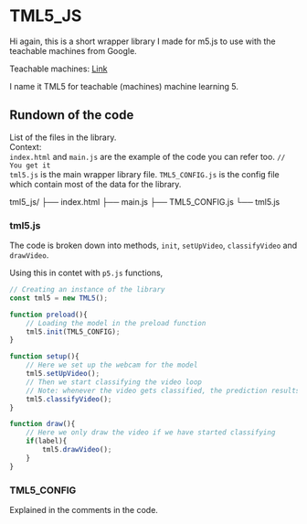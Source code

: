 # TML5_JS  

Hi again, this is a short wrapper library I made for m5.js to use with the teachable machines from Google.  

Teachable machines: [Link]('https://teachablemachine.withgoogle.com/')

I name it TML5 for teachable (machines) machine learning 5.  

## Rundown of the code

List of the files in the library.  
Context:  
`index.html` and `main.js` are the example of the code you can refer too. `// You get it`  
`tml5.js` is the main wrapper library file.
`TML5_CONFIG.js` is the config file which contain most of the data for the library.

tml5_js/
├── index.html
├── main.js
├── TML5_CONFIG.js
└── tml5.js

### tml5.js
The code is broken down into methods, `init`, `setUpVideo`, `classifyVideo` and `drawVideo`.

Using this in contet with `p5.js` functions,
```javascript
// Creating an instance of the library
const tml5 = new TML5();

function preload(){
    // Loading the model in the preload function
    tml5.init(TML5_CONFIG);
}

function setup(){
    // Here we set up the webcam for the model
    tml5.setUpVideo();
    // Then we start classifying the video loop
    // Note: whenever the video gets classified, the prediction results is sotred in the global var, label
    tml5.classifyVideo();
}

function draw(){
    // Here we only draw the video if we have started classifying
    if(label){
        tml5.drawVideo();
    }
}
```

### TML5_CONFIG

Explained in the comments in the code.